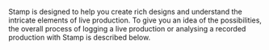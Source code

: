 Stamp is designed to help you create rich designs and understand the intricate elements of live production. To give you an idea of the possibilities, the overall process of logging a live production or analysing a recorded production with Stamp is described below.
